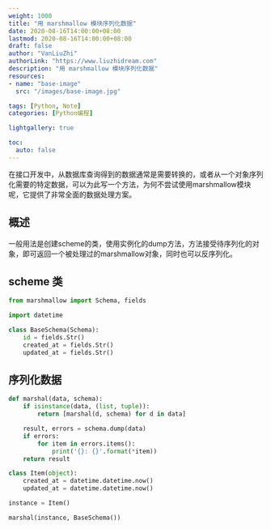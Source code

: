 ```yaml
---
weight: 1000
title: "用 marshmallow 模块序列化数据"
date: 2020-08-16T14:00:00+08:00
lastmod: 2020-08-16T14:00:00+08:00
draft: false
author: "VanLiuZhi"
authorLink: "https://www.liuzhidream.com"
description: "用 marshmallow 模块序列化数据"
resources:
- name: "base-image"
  src: "/images/base-image.jpg"

tags: [Python, Note]
categories: [Python编程]

lightgallery: true

toc:
  auto: false
---
```


在接口开发中，从数据库查询得到的数据通常是需要转换的，或者从一个对象序列化需要的特定数据，可以为此写一个方法，为何不尝试使用marshmallow模块呢，它提供了非常全面的数据处理方案。

<!-- more -->

## 概述

一般用法是创建scheme的类，使用实例化的dump方法，方法接受待序列化的对象，即可返回一个被处理过的marshmallow对象，同时也可以反序列化。

## scheme 类

```py
from marshmallow import Schema, fields

import datetime

class BaseSchema(Schema):
    id = fields.Str()
    created_at = fields.Str()
    updated_at = fields.Str()
```

## 序列化数据

```py
def marshal(data, schema):
    if isinstance(data, (list, tuple)):
        return [marshal(d, schema) for d in data]

    result, errors = schema.dump(data)
    if errors:
        for item in errors.items():
            print('{}: {}'.format(*item))
    return result

class Item(object):
    created_at = datetime.datetime.now()
    updated_at = datetime.datetime.now()

instance = Item()

marshal(instance, BaseSchema())
```
